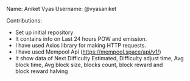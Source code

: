 Name: Aniket Vyas
Username: @vyasaniket

Contributions:

* Set up initial repository
* It contains info on Last 24 hours POW and emission.
* I have used Axios library for making HTTP requests.
* I have used Mempool Api (https://mempool.space/api/v1/)
* It show data of Next Difficulty Estimated, Difficulty adjust time, Avg block time, Avg block size, blocks count, block reward and block reward halving
